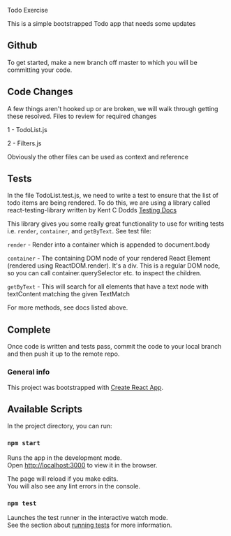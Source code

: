 Todo Exercise

This is a simple bootstrapped Todo app that needs some updates

## Github
To get started, make a new branch off master to which you will be committing your code.

## Code Changes
A few things aren't hooked up or are broken, we will walk through getting these resolved. Files to review for required changes

1 - TodoList.js

2 - Filters.js

Obviously the other files can be used as context and reference

## Tests
In the file TodoList.test.js, we need to write a test to ensure that the list of todo items are being rendered.
To do this, we are using a library called react-testing-library written by Kent C Dodds [Testing Docs](https://github.com/kentcdodds/react-testing-library)

This library gives you some really great functionality to use for writing tests i.e. `render`, `container`, and `getByText`. See test file:

`render` - Render into a container which is appended to document.body

`container` - The containing DOM node of your rendered React Element (rendered using ReactDOM.render). It's a div. This is a regular DOM node, so you can call container.querySelector etc. to inspect the children.

`getByText` - This will search for all elements that have a text node with textContent matching the given TextMatch

For more methods, see docs listed above.

## Complete
Once code is written and tests pass, commit the code to your local branch and then push it up to the remote repo.


### General info
This project was bootstrapped with [Create React App](https://github.com/facebook/create-react-app).

## Available Scripts

In the project directory, you can run:

### `npm start`

Runs the app in the development mode.<br>
Open [http://localhost:3000](http://localhost:3000) to view it in the browser.

The page will reload if you make edits.<br>
You will also see any lint errors in the console.

### `npm test`

Launches the test runner in the interactive watch mode.<br>
See the section about [running tests](https://facebook.github.io/create-react-app/docs/running-tests) for more information.
